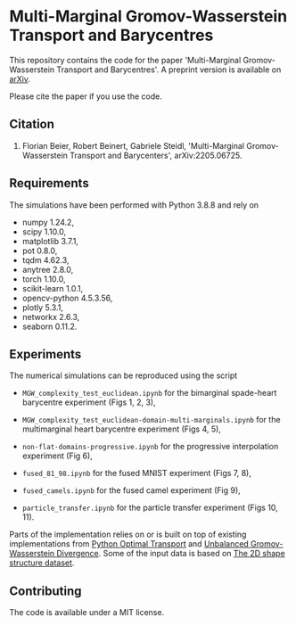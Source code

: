 # Multi-Marginal Gromov-Wasserstein Transport and Barycentres

This repository contains the code for the paper 'Multi-Marginal Gromov-Wasserstein Transport and Barycentres'. 
A preprint version is available on [arXiv](https://arxiv.org/abs/2205.06725).

Please cite the paper if you use the code.

## Citation
1. Florian Beier, Robert Beinert, Gabriele Steidl,
    'Multi-Marginal Gromov-Wasserstein Transport and Barycenters',
    arXiv:2205.06725.

## Requirements
The simulations have been performed with Python 3.8.8 and rely on 

* numpy 1.24.2,
* scipy 1.10.0,
* matplotlib 3.7.1,
* pot 0.8.0,
* tqdm 4.62.3,
* anytree 2.8.0,
* torch 1.10.0, 
* scikit-learn 1.0.1,
* opencv-python 4.5.3.56,
* plotly 5.3.1,
* networkx 2.6.3,
* seaborn 0.11.2.

## Experiments
The numerical simulations can be reproduced using the script

* `MGW_complexity_test_euclidean.ipynb` 
    for the bimarginal spade-heart barycentre experiment (Figs 1, 2, 3),

* `MGW_complexity_test_euclidean-domain-multi-marginals.ipynb` 
    for the multimarginal heart barycentre experiment (Figs 4, 5),

* `non-flat-domains-progressive.ipynb` 
    for the progressive interpolation experiment (Fig 6),

* `fused_81_98.ipynb`
    for the fused MNIST experiment (Figs 7, 8),
  
* `fused_camels.ipynb` 
    for the fused camel experiment (Fig 9),

* `particle_transfer.ipynb`
    for the particle transfer experiment (Figs 10, 11).

Parts of the implementation relies on or is built on top of existing implementations from 
[Python Optimal Transport](https://pythonot.github.io/) and
[Unbalanced Gromov-Wasserstein Divergence](https://github.com/thibsej/unbalanced_gromov_wasserstein).
Some of the input data is based on
[The 2D shape structure dataset](https://2dshapesstructure.github.io).

## Contributing
The code is available under a MIT license.
